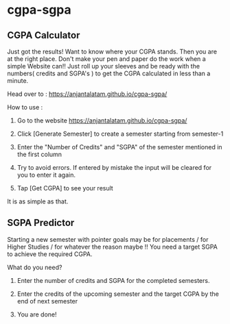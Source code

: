 # cgpa-sgpa

CGPA Calculator
----------------------------------------------

Just got the results! Want to know where your CGPA stands. 
Then you are at the right place.
Don't make your pen and paper do the work when a simple Website can!!
Just roll up your sleeves and be ready with the numbers( credits and SGPA's ) to get the CGPA calculated in less than a minute.

Head over to :
https://anjantalatam.github.io/cgpa-sgpa/

How to use :
1) Go to the website https://anjantalatam.github.io/cgpa-sgpa/

2) Click [Generate Semester] to create a semester starting from semester-1

3) Enter the "Number of Credits" and "SGPA" of the semester mentioned in the first column

4) Try to avoid errors. If entered by mistake the input will be cleared for you to enter it again.

5) Tap [Get CGPA] to see your result

It is as simple as that.


SGPA Predictor
----------------------------------------------

Starting a new semester with pointer goals may be for placements / for Higher Studies / for whatever the reason maybe !!
You need a target SGPA to achieve the required CGPA.

What do you need?

1) Enter the number of credits and SGPA for the completed semesters.

2) Enter the credits of the upcoming semester and the target CGPA by the end of next semester

3) You are done!



